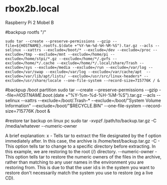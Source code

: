 # rbox2b.local
Raspberry Pi 2 Mobel B

#backpup rootfs "/" 

`sudo tar --create --preserve-permissions --gzip --file=${HOSTNAME}.rootfs.$(date +"%Y-%m-%d-%H-%M-%S").tar.gz --acls --selinux --xattrs --exclude=/boot/* --exclude=/dev --exclude=/proc --exclude=/tmp --exclude=/mnt --exclude=/home/pi --exclude=/home/stpi/*.gz --exclude=/home/*/.gvfs --exclude=/home/*/.cache --exclude=/home/*/.local/share/Trash --exclude=/sys --exclude=/media --exclude=/run --exclude=/var/log --exclude=/var/swap --exclude=/var/log --exclude=/var/cache/apt  --exclude=/var/lib/apt/lists/ --exclude=/usr/src/linux-headers* --exclude=/usr/share/locale --one-file-system --record-size=715776K / &`

#backpup /boot partition
sudo tar --create --preserve-permissions --gzip --file=${HOSTNAME}.boot.$(date +"%Y-%m-%d-%H-%M-%S").tar.gz --acls --selinux --xattrs --exclude=/boot/.Trash-*  --exclude=/boot/"System Volume Information" --exclude=/boot/"$RECYCLE.BIN" --one-file-system --record-size=715776K /boot &

#restore tar backup on linux pc
sudo tar -xvpzf /path/to/backup.tar.gz -C /media/whatever --numeric-owner

A brief explanation:
x - Tells tar to extract the file designated by the f option immediately after. In this case, the archive is /home/test/backup.tar.gz
-C <directory> - This option tells tar to change to a specific directory before extracting. In this example, we are restoring to the root (/) directory.
--numeric-owner - This option tells tar to restore the numeric owners of the files in the archive, rather than matching to any user names in the environment you are restoring from. This is due to that the user id:s in the system you want to restore don't necessarily match the system you use to restore (eg a live CD).
